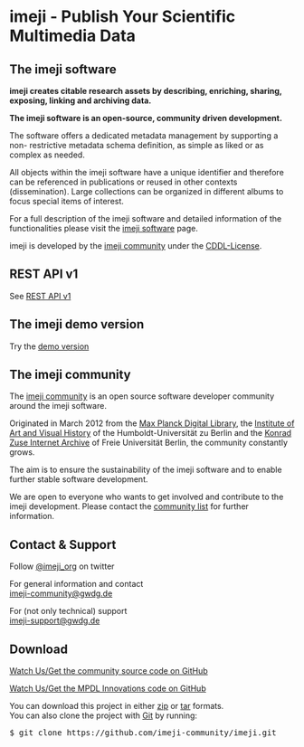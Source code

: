 <h1>imeji - Publish Your Scientific Multimedia Data</h1>

<h2>The imeji software</h2>
<p><b>imeji creates citable research assets by describing, enriching, sharing, exposing, linking and archiving data. </b></p>
<p><strong>The imeji software is an open-source, community driven development.</strong>
<p>The software offers a dedicated metadata management by supporting a non- restrictive metadata schema definition, as simple as liked or as complex as needed.</p>
<p>All objects within the imeji software have a unique identifier and therefore can be referenced in publications or reused in other contexts (dissemination). Large collections can be organized in different albums to focus special items of interest.</p>
<p>For a full description of the imeji software and detailed information of the functionalities please visit the <a href="http://imeji.org/" target="_blank" title="imeji software description">imeji software</a> page.</p>
<p>imeji is developed by the <a href="http://imeji.org/community/" target="_blank" title="imeji community">imeji community</a> under the <a href="http://hub.opensolaris.org/bin/download/Main/licensing/cddllicense.txt" target="_blank">CDDL-License</a>.</p>

<h2>REST API v1</h2>
<p>See <a href="https://github.com/imeji-community/imeji/wiki/A_Home-imeji-API-V1">REST API v1</a><p>

<h2>The imeji demo version</h2>
<p>Try the <a href="http://demo.imeji.org/" title="Go to the demo page" target="_blank">demo version</a></p>

<h2>The imeji community</h2>  
<p>The <a href="http://imeji.org/community/" target="_blank" title="imeji community">imeji community</a> is an open source software developer community around the imeji software.</p>
<p>Originated in March 2012 from the <a title="MPDL" href="http://mpdl.mpg.de/" target="_blank">Max Planck Digital Library</a>, the <a title="IKB" href="http://www.kunstgeschichte.hu-berlin.de/" target="_blank">Institute of Art and Visual History</a> of the Humboldt-Universität zu Berlin and the <a title="Konrad Zuse Internet Archive" href="http://zuse.zib.de" target="_blank">Konrad Zuse Internet Archive</a> of Freie Universität Berlin, the community constantly grows.</p><p>The aim is to ensure the sustainability of the imeji software and to enable further stable software development.</p>
<p>We are open to everyone who wants to get involved and contribute to the imeji development. Please contact the <a href="mailto:imeji-community@gwdg.de" title="contact to the imeji community">community list</a> for further information.</p>

<h2>Contact &amp; Support</h2>
<p>Follow <a href="https://twitter.com/imeji_org">@imeji_org</a> on twitter</p>
<p>For general information and contact<br /> <a href="mailto:imeji-community@gwdg.de" title="contact to the imeji community">imeji-community@gwdg.de</a></p>
<p>For (not only technical) support<br /> <a href="mailto:imeji-support@gwdg.de" title="support mailinglist">imeji-support@gwdg.de</a></p>

<h2>Download</h2>
<p><a href="http://github.com/imeji-community/imeji/" target="_blank" class="gitwatch">Watch Us/Get the community source code on GitHub</a></p>
<p><a href="http://github.com/MPDL-Innovations/imeji/" target="_blank" class="gitwatch">Watch Us/Get the MPDL Innovations code on GitHub</a></p>
<p>You can download this project in either <a href="https://github.com/imeji-community/imeji/zipball/master" target="_blank">zip</a> or <a href="https://github.com/imeji-community/imeji/tarball/master" target="_blank">tar</a> formats. <br /> You can also clone the project with <a href="http://git-scm.com" target="_blank">Git</a> by running:<pre>$ git clone https://github.com/imeji-community/imeji.git</pre></p>
